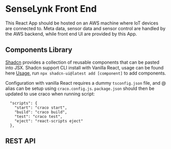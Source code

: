 # SenseLynk Front End

This React App should be hosted on an AWS machine where IoT devices are connected to. Meta data, sensor data and sensor control are handled by the AWS backend, while front end UI are provided by this App.

## Components Library
[Shadcn](https://ui.shadcn.com/) provides a collection of reusable components that can be pasted into JSX. Shadcn support CLI install with Vanilla React, usage can be found here [Usage](https://ui.shadcn.com/docs/cli), run `npx shadcn-ui@latest add [component]` to add components.

Configuration with vanilla React requires a dummy `tsconfig.json` file, and @ alias can be setup using `craco.config.js`. `package.json` should then be updated to use craco when running script:
```
  "scripts": {
    "start": "craco start",
    "build": "craco build",
    "test": "craco test",
    "eject": "react-scripts eject"
  },
```

## REST API